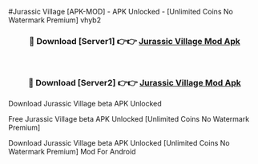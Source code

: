 #Jurassic Village [APK-MOD] - APK Unlocked - [Unlimited Coins No Watermark Premium] vhyb2



<div align="center">

<h3>🔴 Download [Server1] 👉👉 <a href="https://momento.my/?title=Jurassic_Village">Jurassic Village Mod Apk</a></h3><br>

<h3>🔴 Download [Server2] 👉👉 <a href="https://momento.my/?title=Jurassic_Village">Jurassic Village Mod Apk</a></h3>
</div>



Download Jurassic Village beta APK Unlocked

Free Jurassic Village beta APK Unlocked [Unlimited Coins No Watermark Premium]

Download Jurassic Village beta APK Unlocked [Unlimited Coins No Watermark Premium] Mod For Android
